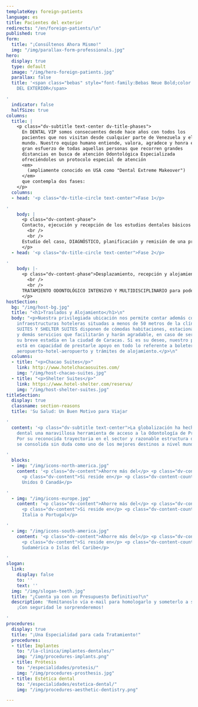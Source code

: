 ```yaml
---
templateKey: foreign-patients
language: es
title: Pacientes del exterior
redirects: "/en/foreign-patients/\n"
published: true
form:
  title: "¡Consúltenos Ahora Mismo!"
  img: "/img/parallax-form-professionals.jpg"
hero:
  display: true
  type: default
  image: "/img/hero-foreign-patients.jpg"
  parallax: false
  title: '<span class="bebas" style="font-family:Bebas Neue Bold;color:white;font-weight:lighter">PACIENTES
    DEL EXTERIOR</span>

'
  indicator: false
  halfSize: true
columns:
  title: |
    <p class="dv-subtitle text-center dv-title-phases">
      En DENTAL VIP somos consecuentes desde hace años con todos los
      pacientes que nos visitan desde cualquier parte de Venezuela y el
      mundo. Nuestro equipo humano entiende, valora, agradece y honra el
      gran esfuerzo de todas aquellas personas que recorren grandes
      distancias en busca de atención Odontológica Especializada
      ofreciéndoles un protocolo especial de atención
      <em>
        (ampliamente conocido en USA como "Dental Extreme Makeover")
      </em>
      que contempla dos fases:
    </p>
  columns:
  - head: '<p class="dv-title-circle text-center">Fase 1</p>

'
    body: |
      <p class="dv-content-phase">
      Contacto, ejecución y recepción de los estudios dentales básicos y evaluaciones diagnósticas necesarias.
        <br />
        <br />
      Estudio del caso, DIAGNÓSTICO, planificación y remisión de una propuesta concreta de tratamiento; incluyendo por supuesto, un estimado de honorarios profesionales o presupuesto.
      </p>
  - head: '<p class="dv-title-circle text-center">Fase 2</p>

'
    body: |-
      <p class="dv-content-phase">Desplazamiento, recepción y alojamiento.</p>
        <br />
        <br />
      TRATAMIENTO ODONTOLÓGICO INTENSIVO Y MULTIDISCIPLINARIO para poder cubrir en tiempo record <em>(1 o 2 semanas)</em> todos los requerimientos bucales previamente establecidos.
      </p>
hostSection:
  bg: "/img/host-bg.jpg"
  title: "<h1>Traslados y Alojamiento</h1>\n"
  body: "<p>Nuestra privilegiada ubicación nos permite contar además con dos excelentes
    infraestructuras hoteleras situadas a menos de 50 metros de la clínica. CHACAO
    SUITES Y SHELTER SUITES disponen de cómodas habitaciones, estacionamiento, restaurantes
    y demás servicios que facilitarán y harán agradable, en caso de ser necesaria,
    su breve estadía en la ciudad de Caracas. Si es su deseo, nuestro personal administrativo
    está en capacidad de prestarle apoyo en todo lo referente a boletería aérea, traslados
    aeropuerto-hotel-aeropuerto y trámites de alojamiento.</p>\n"
  columns:
  - title: "<p>Chacao Suites</p>"
    link: http://www.hotelchacaosuites.com/
    img: "/img/host-chacao-suites.jpg"
  - title: "<p>Shelter Suites</p>"
    link: https://www.hotel-shelter.com/reserva/
    img: "/img/host-shelter-suites.jpg"
titleSection:
  display: true
  classname: section-reasons
  title: 'Su Salud: Un Buen Motivo para Viajar

'
  content: '<p class="dv-subtitle text-center">La globalización ha hecho del turismo
    dental una maravillosa herramienta de acceso a la Odontología de Primer Nivel.
    Por su reconocida trayectoria en el sector y razonable estructura de costes, Venezuela
    se consolida sin duda como uno de los mejores destinos a nivel mundial.</p>

'
  blocks:
  - img: "/img/icons-north-america.jpg"
    content: '<p class="dv-content">Ahorre más del</p> <p class="dv-content-number">70%</p>
      <p class="dv-content">Si reside en</p> <p class="dv-content-country">Estados
      Unidos O Canadá</p>

'
  - img: "/img/icons-europe.jpg"
    content: '<p class="dv-content">Ahorre más del</p> <p class="dv-content-number">50%</p>
      <p class="dv-content">Si reside en</p> <p class="dv-content-country">España,
      Italia o Portugal</p>

'
  - img: "/img/icons-south-america.jpg"
    content: '<p class="dv-content">Ahorre más del</p> <p class="dv-content-number">50%</p>
      <p class="dv-content">Si reside en</p> <p class="dv-content-country">Centro,
      Sudamérica o Islas del Caribe</p>

'
slogan:
  link:
    display: false
    to: ''
    text: ''
  img: "/img/slogan-teeth.jpg"
  title: "¿Cuenta ya con un Presupuesto Definitivo?\n"
  description: 'Remítanoslo vía e-mail para homologarlo y someterlo a su consideración.
    ¡Con seguridad le sorprenderemos!

'
procedures:
  display: true
  title: "¡Una Especialidad para cada Tratamiento!"
  procedures:
  - title: Implantes
    to: "/la-clinica/implantes-dentales/"
    img: "/img/procedures-implants.png"
  - title: Prótesis
    to: "/especialidades/protesis/"
    img: "/img/procedures-prosthesis.jpg"
  - title: Estética dental
    to: "/especialidades/estetica-dental/"
    img: "/img/procedures-aesthetic-dentistry.png"

---
```

